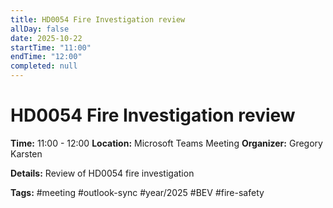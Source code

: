 ```yaml
---
title: HD0054 Fire Investigation review
allDay: false
date: 2025-10-22
startTime: "11:00"
endTime: "12:00"
completed: null
---
```


# HD0054 Fire Investigation review

**Time:** 11:00 - 12:00
**Location:** Microsoft Teams Meeting
**Organizer:** Gregory Karsten

**Details:**
Review of HD0054 fire investigation

**Tags:** #meeting #outlook-sync #year/2025 #BEV #fire-safety
